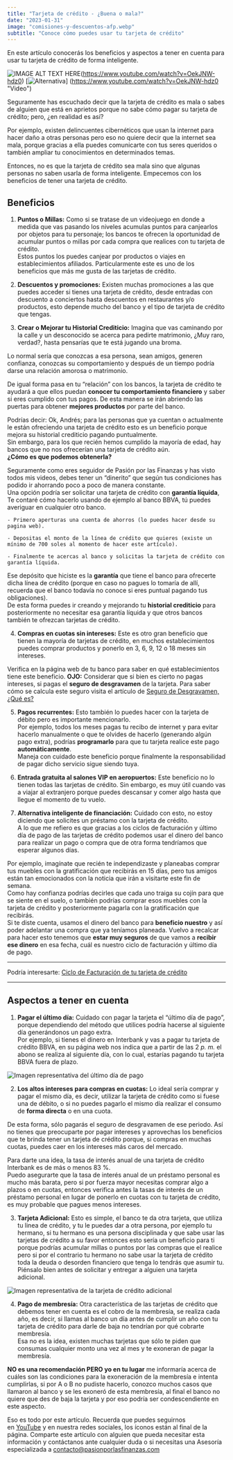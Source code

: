 ```yaml
---
title: "Tarjeta de crédito - ¿Buena o mala?"
date: "2023-01-31"
image: "comisiones-y-descuentos-afp.webp"
subtitle: "Conoce cómo puedes usar tu tarjeta de crédito"
---
```


En este artículo conocerás los beneficios y aspectos a tener en cuenta para usar tu tarjeta de crédito de forma inteligente.

![IMAGE ALT TEXT HERE](https://img.youtube.com/vi/OekJNW-hdz0/hqdefault.jpg)(https://www.youtube.com/watch?v=OekJNW-hdz0)
[![Alternativa](https://img.youtube.com/vi/OekJNW-hdz0/hqdefault.jpg)]
(https://www.youtube.com/watch?v=OekJNW-hdz0 "Video")



Seguramente has escuchado decir que la tarjeta de crédito es mala o sabes de alguien que está en aprietos porque no sabe cómo pagar su tarjeta de crédito; pero, ¿en realidad es así?

Por ejemplo, existen delincuentes cibernéticos que usan la internet para hacer daño a otras personas pero eso no quiere decir que la internet sea mala, porque gracias a ella puedes comunicarte con tus seres queridos o también ampliar tu conocimientos en determinados temas.

Entonces, no es que la tarjeta de crédito sea mala sino que algunas personas no saben usarla de forma inteligente. Empecemos con los beneficios de tener una tarjeta de crédito.

## Beneficios

1. **Puntos o Millas:**
Como si se tratase de un videojuego en donde a medida que vas pasando los niveles acumulas puntos para canjearlos por objetos para tu personaje; los bancos te ofrecen la oportunidad de acumular puntos o millas por cada compra que realices con tu tarjeta de crédito.  
Estos puntos los puedes canjear por productos o viajes en establecimientos afiliados. Particularmente este es uno de los beneficios que más me gusta de las tarjetas de crédito.  
    
2. **Descuentos y promociones:**
Existen muchas promociones a las que puedes acceder si tienes una tarjeta de crédito, desde entradas con descuento a conciertos hasta descuentos en restaurantes y/o productos, esto depende mucho del banco y el tipo de tarjeta de crédito que tengas.  
    
3. **Crear o Mejorar tu Historial Crediticio:**
Imagina que vas caminando por la calle y un desconocido se acerca para pedirte matrimonio, ¿Muy raro, verdad?, hasta pensarías que te está jugando una broma.  
      
Lo normal sería que conozcas a esa persona, sean amigos, generen confianza, conozcas su comportamiento y después de un tiempo podría darse una relación amorosa o matrimonio.  
      
De igual forma pasa en tu “relación” con los bancos, la tarjeta de crédito te ayudará a que ellos puedan **conocer tu comportamiento financiero** y saber si eres cumplido con tus pagos. De esta manera se irán abriendo las puertas para obtener **mejores productos** por parte del banco.  
      
Podrías decir: Ok, Andrés; para las personas que ya cuentan o actualmente le están ofreciendo una tarjeta de crédito esto es un beneficio porque mejora su historial crediticio pagando puntualmente.  
Sin embargo, para los que recién hemos cumplido la mayoría de edad, hay bancos que no nos ofrecerían una tarjeta de crédito aún.  
**¿Cómo es que podemos obtenerla?**  
      
Seguramente como eres seguidor de Pasión por las Finanzas y has visto todos mis videos, debes tener un “dinerito” que según tus condiciones has podido ir ahorrando poco a poco de manera constante.  
Una opción podría ser solicitar una tarjeta de crédito con **garantía líquida**, Te contaré cómo hacerlo usando de ejemplo al banco BBVA, tú puedes averiguar en cualquier otro banco.

    - Primero aperturas una cuenta de ahorros (lo puedes hacer desde su pagina web).

    - Depositas el monto de la línea de crédito que quieres (existe un mínimo de 700 soles al momento de hacer este artículo).

    - Finalmente te acercas al banco y solicitas la tarjeta de crédito con garantía líquida.
       
Ese depósito que hiciste es la **garantía** que tiene el banco para ofrecerte dicha línea de crédito (porque en caso no pagues lo tomaría de allí, recuerda que el banco todavía no conoce si eres puntual pagando tus obligaciones).  
De esta forma puedes ir creando y mejorando tu **historial crediticio** para posteriormente no necesitar esa garantía líquida y que otros bancos también te ofrezcan tarjetas de crédito.   
    
4. **Compras en cuotas sin intereses:**
Este es otro gran beneficio que tienen la mayoría de tarjetas de crédito, en muchos establecimientos puedes comprar productos y ponerlo en 3, 6, 9, 12 o 18 meses sin intereses.  
    
Verifica en la página web de tu banco para saber en qué establecimientos tiene este beneficio. **OJO:** Considerar que si bien es cierto no pagas intereses, si pagas el **seguro de desgravamen** de la tarjeta. Para saber cómo se calcula este seguro visita el artículo de [Seguro de Desgravamen, ¿Qué es?](https://pasionporlasfinanzas.com/seguro-de-desgravamen-que-es/)  

5. **Pagos recurrentes:**
Esto también lo puedes hacer con la tarjeta de débito pero es importante mencionarlo.  
Por ejemplo, todos los meses pagas tu recibo de internet y para evitar hacerlo manualmente o que te olvides de hacerlo (generando algún pago extra), podrías **programarlo** para que tu tarjeta realice este pago **automáticamente**.  
Maneja con cuidado este beneficio porque finalmente la responsabilidad de pagar dicho servicio sigue siendo tuya.  

6. **Entrada gratuita al salones VIP en aeropuertos:**
Este beneficio no lo tienen todas las tarjetas de crédito. Sin embargo, es muy útil cuando vas a viajar al extranjero porque puedes descansar y comer algo hasta que llegue el momento de tu vuelo.  

7. **Alternativa inteligente de financiación:**
Cuidado con esto, no estoy diciendo que solicites un préstamo con la tarjeta de crédito.  
A lo que me refiero es que gracias a los ciclos de facturación y último día de pago de las tarjetas de crédito podemos usar el dinero del banco para realizar un pago o compra que de otra forma tendríamos que esperar algunos días.  
    
Por ejemplo, imagínate que recién te independizaste y planeabas comprar tus muebles con la gratificación que recibirás en 15 días, pero tus amigos están tan emocionados con la noticia que irán a visitarte este fin de semana.  
Como hay confianza podrías decirles que cada uno traiga su cojín para que se siente en el suelo, o también podrías comprar esos muebles con la tarjeta de crédito y posteriormente pagarla con la gratificación que recibirás.  
Si te diste cuenta, usamos el dinero del banco para **beneficio nuestro** y así poder adelantar una compra que ya teníamos planeada. Vuelvo a recalcar para hacer esto tenemos que **estar muy seguros** de que vamos a **recibir ese dinero** en esa fecha, cuál es nuestro ciclo de facturación y último día de pago.

* * *

Podría interesarte: [Ciclo de Facturación de tu tarjeta de crédito](https://pasionporlasfinanzas.com/ciclo-de-facturacion-de-tu-tarjeta-de-credito/)

* * *

## Aspectos a tener en cuenta

1. **Pagar el último día:** Cuidado con pagar la tarjeta el “último día de pago”, porque dependiendo del método que utilices podría hacerse al siguiente día generándonos un pago extra.  
Por ejemplo, si tienes el dinero en Interbank y vas a pagar tu tarjeta de crédito BBVA, en su página web nos indica que a partir de las 2 _p. m._ el abono se realiza al siguiente día, con lo cual, estarías pagando tu tarjeta BBVA fuera de plazo.

![Imagen representativa del último día de pago](/images/posts/tarjeta-de-credito/pago-BBVA.jpg)

2. **Los altos intereses para compras en cuotas:** Lo ideal sería comprar y pagar el mismo día, es decir, utilizar la tarjeta de crédito como si fuese una de débito, o si no puedes pagarlo el mismo día realizar el consumo de **forma directa** o en una cuota.  
    
De esta forma, sólo pagarás el seguro de desgravamen de ese periodo. Así no tienes que preocuparte por pagar intereses y aprovechas los beneficios que te brinda tener un tarjeta de crédito porque, si compras en muchas cuotas, puedes caer en los intereses más caros del mercado.  
    
Para darte una idea, la tasa de interés anual de una tarjeta de crédito Interbank es de más o menos 83 %.  
Puedo asegurarte que la tasa de interés anual de un préstamo personal es mucho más barata, pero si por fuerza mayor necesitas comprar algo a plazos o en cuotas, entonces verifica antes la tasas de interés de un préstamo personal en lugar de ponerlo en cuotas con tu tarjeta de crédito, es muy probable que pagues menos intereses.

3. **Tarjeta Adicional:** Esto es simple, el banco te da otra tarjeta, que utiliza tu linea de crédito, y tu le puedes dar a otra persona, por ejemplo tu hermano, si tu hermano es una persona disciplinada y que sabe usar las tarjetas de crédito a su favor entonces esto sería un beneficio para ti porque podrías acumular millas o puntos por las compras que el realice pero si por el contrario tu hermano no sabe usar la tarjeta de crédito toda la deuda o desorden financiero que tenga lo tendrás que asumir tu. Piénsalo bien antes de solicitar y entregar a alguien una tarjeta adicional.

![Imagen representativa de la tarjeta de crédito adicional](/images/posts/tarjeta-de-credito/tarjeta-de-credito-adicional.webp)

4. **Pago de membresía:** Otra característica de las tarjetas de crédito que debemos tener en cuenta es el cobro de la membresía, se realiza cada año, es decir, si llamas al banco un día antes de cumplir un año con tu tarjeta de crédito para darle de baja no tendrían por qué cobrarte membresía.  
Esa no es la idea, existen muchas tarjetas que sólo te piden que consumas cualquier monto una vez al mes y te exoneran de pagar la membresía.

**NO es una recomendación PERO yo en tu lugar** me informaría acerca de cuáles son las condiciones para la exoneración de la membresía e intenta cumplirlas, si por A o B no pudiste hacerlo, conozco muchos casos que llamaron al banco y se les exoneró de esta membresía, al final el banco no quiere que des de baja la tarjeta y por eso podría ser condescendiente en este aspecto.

Eso es todo por este artículo. Recuerda que puedes seguirnos en [YouTube](https://www.youtube.com/@PasionporlasFinanzas) y en nuestra redes sociales, los íconos están al final de la página. Comparte este artículo con alguien que pueda necesitar esta información y contáctanos ante cualquier duda o si necesitas una Asesoría especializada a [contacto@pasionporlasfinanzas.com](mailto:contacto@pasionporlasfinanzas.com)
